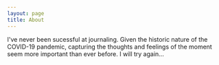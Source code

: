 ```yaml
---
layout: page
title: About
---
```


I've never been sucessful at journaling. Given the historic nature of the COVID-19 pandemic, capturing the thoughts and feelings of the moment seem more important than ever before. I will try again...

